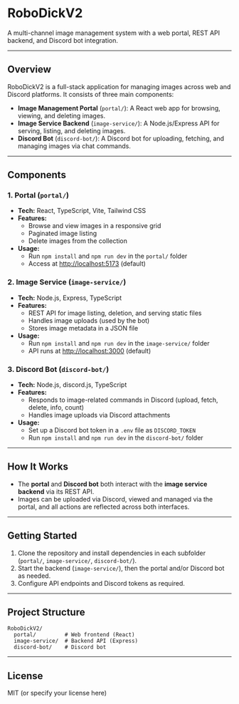 # RoboDickV2

A multi-channel image management system with a web portal, REST API backend, and Discord bot integration.

---

## Overview
RoboDickV2 is a full-stack application for managing images across web and Discord platforms. It consists of three main components:

- **Image Management Portal** (`portal/`): A React web app for browsing, viewing, and deleting images.
- **Image Service Backend** (`image-service/`): A Node.js/Express API for serving, listing, and deleting images.
- **Discord Bot** (`discord-bot/`): A Discord bot for uploading, fetching, and managing images via chat commands.

---

## Components

### 1. Portal (`portal/`)
- **Tech:** React, TypeScript, Vite, Tailwind CSS
- **Features:**
  - Browse and view images in a responsive grid
  - Paginated image listing
  - Delete images from the collection
- **Usage:**
  - Run `npm install` and `npm run dev` in the `portal/` folder
  - Access at [http://localhost:5173](http://localhost:5173) (default)

### 2. Image Service (`image-service/`)
- **Tech:** Node.js, Express, TypeScript
- **Features:**
  - REST API for image listing, deletion, and serving static files
  - Handles image uploads (used by the bot)
  - Stores image metadata in a JSON file
- **Usage:**
  - Run `npm install` and `npm run dev` in the `image-service/` folder
  - API runs at [http://localhost:3000](http://localhost:3000) (default)

### 3. Discord Bot (`discord-bot/`)
- **Tech:** Node.js, discord.js, TypeScript
- **Features:**
  - Responds to image-related commands in Discord (upload, fetch, delete, info, count)
  - Handles image uploads via Discord attachments
- **Usage:**
  - Set up a Discord bot token in a `.env` file as `DISCORD_TOKEN`
  - Run `npm install` and `npm run dev` in the `discord-bot/` folder

---

## How It Works
- The **portal** and **Discord bot** both interact with the **image service backend** via its REST API.
- Images can be uploaded via Discord, viewed and managed via the portal, and all actions are reflected across both interfaces.

---

## Getting Started
1. Clone the repository and install dependencies in each subfolder (`portal/`, `image-service/`, `discord-bot/`).
2. Start the backend (`image-service/`), then the portal and/or Discord bot as needed.
3. Configure API endpoints and Discord tokens as required.

---

## Project Structure
```
RoboDickV2/
  portal/         # Web frontend (React)
  image-service/  # Backend API (Express)
  discord-bot/    # Discord bot
```

---

## License
MIT (or specify your license here) 